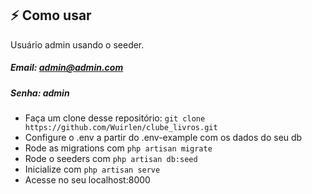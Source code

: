 ## :zap: Como usar

Usuário admin usando o seeder.

##### Email: admin@admin.com
##### Senha: admin


- Faça um clone desse repositório: `git clone https://github.com/Wuirlen/clube_livros.git`
- Configure o .env a partir do .env-example com os dados do seu db
- Rode as migrations com `php artisan migrate`
- Rode o seeders com `php artisan db:seed`
- Inicialize com `php artisan serve`
- Acesse no seu localhost:8000

